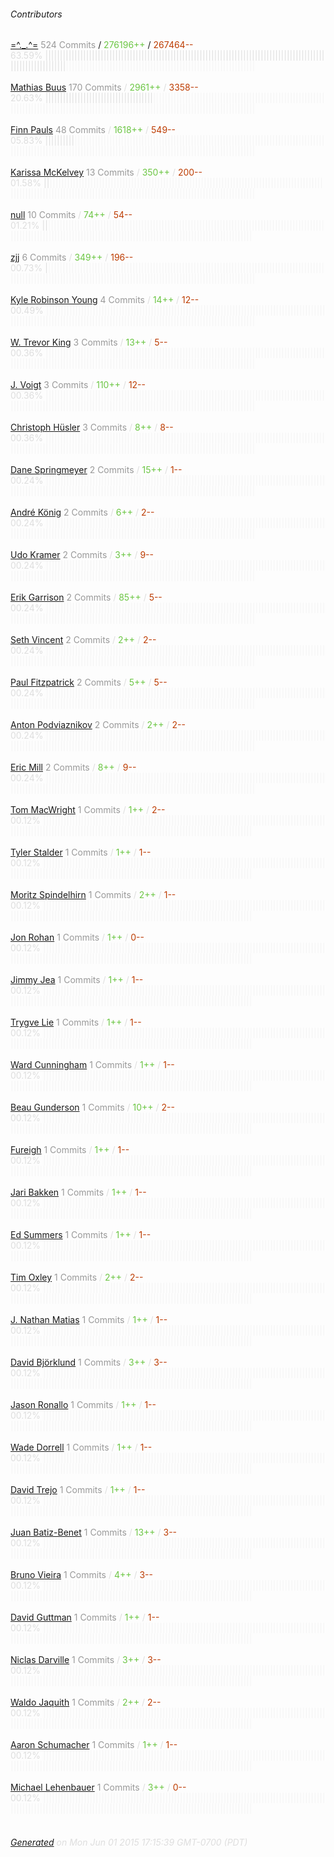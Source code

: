 ###### Contributors
[=^._.^=](https://github.com/maxogden)
<font color="#999">524 Commits</font> / <font color="#6cc644">276196++</font> / <font color="#bd3c00"> 267464--</font>
<font color="#dedede">63.59%&nbsp;<font color="#dedede">|||||||||||||||||||||||||||||||||||||||||||||||||||||||||||||||||||||||||||||||||||||||||||||||||||||||||||||||||||</font><font color="#f4f4f4">|||||||||||||||||||||||||||||||||||||||||||||||||||||||||||||||||</font><br><br>
[Mathias Buus](https://github.com/mafintosh)
<font color="#999">170 Commits</font> / <font color="#6cc644">2961++</font> / <font color="#bd3c00"> 3358--</font>
<font color="#dedede">20.63%&nbsp;<font color="#dedede">|||||||||||||||||||||||||||||||||||||</font><font color="#f4f4f4">|||||||||||||||||||||||||||||||||||||||||||||||||||||||||||||||||||||||||||||||||||||||||||||||||||||||||||||||||||||||||||||||||||||||||||||||</font><br><br>
[Finn Pauls](https://github.com/finnp)
<font color="#999">48 Commits</font> / <font color="#6cc644">1618++</font> / <font color="#bd3c00"> 549--</font>
<font color="#dedede">05.83%&nbsp;<font color="#dedede">||||||||||</font><font color="#f4f4f4">||||||||||||||||||||||||||||||||||||||||||||||||||||||||||||||||||||||||||||||||||||||||||||||||||||||||||||||||||||||||||||||||||||||||||||||||||||||||||||||||||||||||||</font><br><br>
[Karissa McKelvey](https://github.com/karissa)
<font color="#999">13 Commits</font> / <font color="#6cc644">350++</font> / <font color="#bd3c00"> 200--</font>
<font color="#dedede">01.58%&nbsp;<font color="#dedede">||</font><font color="#f4f4f4">||||||||||||||||||||||||||||||||||||||||||||||||||||||||||||||||||||||||||||||||||||||||||||||||||||||||||||||||||||||||||||||||||||||||||||||||||||||||||||||||||||||||||||||||||</font><br><br>
[null](https://github.com/pkafei)
<font color="#999">10 Commits</font> / <font color="#6cc644">74++</font> / <font color="#bd3c00"> 54--</font>
<font color="#dedede">01.21%&nbsp;<font color="#dedede">||</font><font color="#f4f4f4">||||||||||||||||||||||||||||||||||||||||||||||||||||||||||||||||||||||||||||||||||||||||||||||||||||||||||||||||||||||||||||||||||||||||||||||||||||||||||||||||||||||||||||||||||</font><br><br>
[zjj](https://github.com/zjjw)
<font color="#999">6 Commits</font> / <font color="#6cc644">349++</font> / <font color="#bd3c00"> 196--</font>
<font color="#dedede">00.73%&nbsp;<font color="#dedede">|</font><font color="#f4f4f4">|||||||||||||||||||||||||||||||||||||||||||||||||||||||||||||||||||||||||||||||||||||||||||||||||||||||||||||||||||||||||||||||||||||||||||||||||||||||||||||||||||||||||||||||||||</font><br><br>
[Kyle Robinson Young](https://github.com/shama)
<font color="#999">4 Commits</font> / <font color="#6cc644">14++</font> / <font color="#bd3c00"> 12--</font>
<font color="#dedede">00.49%&nbsp;<font color="#dedede"></font><font color="#f4f4f4">||||||||||||||||||||||||||||||||||||||||||||||||||||||||||||||||||||||||||||||||||||||||||||||||||||||||||||||||||||||||||||||||||||||||||||||||||||||||||||||||||||||||||||||||||||</font><br><br>
[W. Trevor King](https://github.com/wking)
<font color="#999">3 Commits</font> / <font color="#6cc644">13++</font> / <font color="#bd3c00"> 5--</font>
<font color="#dedede">00.36%&nbsp;<font color="#dedede"></font><font color="#f4f4f4">||||||||||||||||||||||||||||||||||||||||||||||||||||||||||||||||||||||||||||||||||||||||||||||||||||||||||||||||||||||||||||||||||||||||||||||||||||||||||||||||||||||||||||||||||||</font><br><br>
[J. Voigt](https://github.com/joyrexus)
<font color="#999">3 Commits</font> / <font color="#6cc644">110++</font> / <font color="#bd3c00"> 12--</font>
<font color="#dedede">00.36%&nbsp;<font color="#dedede"></font><font color="#f4f4f4">||||||||||||||||||||||||||||||||||||||||||||||||||||||||||||||||||||||||||||||||||||||||||||||||||||||||||||||||||||||||||||||||||||||||||||||||||||||||||||||||||||||||||||||||||||</font><br><br>
[Christoph Hüsler](https://github.com/chuesler)
<font color="#999">3 Commits</font> / <font color="#6cc644">8++</font> / <font color="#bd3c00"> 8--</font>
<font color="#dedede">00.36%&nbsp;<font color="#dedede"></font><font color="#f4f4f4">||||||||||||||||||||||||||||||||||||||||||||||||||||||||||||||||||||||||||||||||||||||||||||||||||||||||||||||||||||||||||||||||||||||||||||||||||||||||||||||||||||||||||||||||||||</font><br><br>
[Dane Springmeyer](https://github.com/springmeyer)
<font color="#999">2 Commits</font> / <font color="#6cc644">15++</font> / <font color="#bd3c00"> 1--</font>
<font color="#dedede">00.24%&nbsp;<font color="#dedede"></font><font color="#f4f4f4">||||||||||||||||||||||||||||||||||||||||||||||||||||||||||||||||||||||||||||||||||||||||||||||||||||||||||||||||||||||||||||||||||||||||||||||||||||||||||||||||||||||||||||||||||||</font><br><br>
[André König](https://github.com/akoenig)
<font color="#999">2 Commits</font> / <font color="#6cc644">6++</font> / <font color="#bd3c00"> 2--</font>
<font color="#dedede">00.24%&nbsp;<font color="#dedede"></font><font color="#f4f4f4">||||||||||||||||||||||||||||||||||||||||||||||||||||||||||||||||||||||||||||||||||||||||||||||||||||||||||||||||||||||||||||||||||||||||||||||||||||||||||||||||||||||||||||||||||||</font><br><br>
[Udo Kramer](https://github.com/optikfluffel)
<font color="#999">2 Commits</font> / <font color="#6cc644">3++</font> / <font color="#bd3c00"> 9--</font>
<font color="#dedede">00.24%&nbsp;<font color="#dedede"></font><font color="#f4f4f4">||||||||||||||||||||||||||||||||||||||||||||||||||||||||||||||||||||||||||||||||||||||||||||||||||||||||||||||||||||||||||||||||||||||||||||||||||||||||||||||||||||||||||||||||||||</font><br><br>
[Erik Garrison](https://github.com/ekg)
<font color="#999">2 Commits</font> / <font color="#6cc644">85++</font> / <font color="#bd3c00"> 5--</font>
<font color="#dedede">00.24%&nbsp;<font color="#dedede"></font><font color="#f4f4f4">||||||||||||||||||||||||||||||||||||||||||||||||||||||||||||||||||||||||||||||||||||||||||||||||||||||||||||||||||||||||||||||||||||||||||||||||||||||||||||||||||||||||||||||||||||</font><br><br>
[Seth Vincent](https://github.com/sethvincent)
<font color="#999">2 Commits</font> / <font color="#6cc644">2++</font> / <font color="#bd3c00"> 2--</font>
<font color="#dedede">00.24%&nbsp;<font color="#dedede"></font><font color="#f4f4f4">||||||||||||||||||||||||||||||||||||||||||||||||||||||||||||||||||||||||||||||||||||||||||||||||||||||||||||||||||||||||||||||||||||||||||||||||||||||||||||||||||||||||||||||||||||</font><br><br>
[Paul Fitzpatrick](https://github.com/paulfitz)
<font color="#999">2 Commits</font> / <font color="#6cc644">5++</font> / <font color="#bd3c00"> 5--</font>
<font color="#dedede">00.24%&nbsp;<font color="#dedede"></font><font color="#f4f4f4">||||||||||||||||||||||||||||||||||||||||||||||||||||||||||||||||||||||||||||||||||||||||||||||||||||||||||||||||||||||||||||||||||||||||||||||||||||||||||||||||||||||||||||||||||||</font><br><br>
[Anton Podviaznikov](https://github.com/podviaznikov)
<font color="#999">2 Commits</font> / <font color="#6cc644">2++</font> / <font color="#bd3c00"> 2--</font>
<font color="#dedede">00.24%&nbsp;<font color="#dedede"></font><font color="#f4f4f4">||||||||||||||||||||||||||||||||||||||||||||||||||||||||||||||||||||||||||||||||||||||||||||||||||||||||||||||||||||||||||||||||||||||||||||||||||||||||||||||||||||||||||||||||||||</font><br><br>
[Eric Mill](https://github.com/konklone)
<font color="#999">2 Commits</font> / <font color="#6cc644">8++</font> / <font color="#bd3c00"> 9--</font>
<font color="#dedede">00.24%&nbsp;<font color="#dedede"></font><font color="#f4f4f4">||||||||||||||||||||||||||||||||||||||||||||||||||||||||||||||||||||||||||||||||||||||||||||||||||||||||||||||||||||||||||||||||||||||||||||||||||||||||||||||||||||||||||||||||||||</font><br><br>
[Tom MacWright](https://github.com/tmcw)
<font color="#999">1 Commits</font> / <font color="#6cc644">1++</font> / <font color="#bd3c00"> 2--</font>
<font color="#dedede">00.12%&nbsp;<font color="#dedede"></font><font color="#f4f4f4">||||||||||||||||||||||||||||||||||||||||||||||||||||||||||||||||||||||||||||||||||||||||||||||||||||||||||||||||||||||||||||||||||||||||||||||||||||||||||||||||||||||||||||||||||||</font><br><br>
[Tyler Stalder](https://github.com/tylerstalder)
<font color="#999">1 Commits</font> / <font color="#6cc644">1++</font> / <font color="#bd3c00"> 1--</font>
<font color="#dedede">00.12%&nbsp;<font color="#dedede"></font><font color="#f4f4f4">||||||||||||||||||||||||||||||||||||||||||||||||||||||||||||||||||||||||||||||||||||||||||||||||||||||||||||||||||||||||||||||||||||||||||||||||||||||||||||||||||||||||||||||||||||</font><br><br>
[Moritz Spindelhirn](https://github.com/futjikato)
<font color="#999">1 Commits</font> / <font color="#6cc644">2++</font> / <font color="#bd3c00"> 1--</font>
<font color="#dedede">00.12%&nbsp;<font color="#dedede"></font><font color="#f4f4f4">||||||||||||||||||||||||||||||||||||||||||||||||||||||||||||||||||||||||||||||||||||||||||||||||||||||||||||||||||||||||||||||||||||||||||||||||||||||||||||||||||||||||||||||||||||</font><br><br>
[Jon Rohan](https://github.com/jonrohan)
<font color="#999">1 Commits</font> / <font color="#6cc644">1++</font> / <font color="#bd3c00"> 0--</font>
<font color="#dedede">00.12%&nbsp;<font color="#dedede"></font><font color="#f4f4f4">||||||||||||||||||||||||||||||||||||||||||||||||||||||||||||||||||||||||||||||||||||||||||||||||||||||||||||||||||||||||||||||||||||||||||||||||||||||||||||||||||||||||||||||||||||</font><br><br>
[Jimmy Jea](https://github.com/jimjea)
<font color="#999">1 Commits</font> / <font color="#6cc644">1++</font> / <font color="#bd3c00"> 1--</font>
<font color="#dedede">00.12%&nbsp;<font color="#dedede"></font><font color="#f4f4f4">||||||||||||||||||||||||||||||||||||||||||||||||||||||||||||||||||||||||||||||||||||||||||||||||||||||||||||||||||||||||||||||||||||||||||||||||||||||||||||||||||||||||||||||||||||</font><br><br>
[Trygve Lie](https://github.com/trygve-lie)
<font color="#999">1 Commits</font> / <font color="#6cc644">1++</font> / <font color="#bd3c00"> 1--</font>
<font color="#dedede">00.12%&nbsp;<font color="#dedede"></font><font color="#f4f4f4">||||||||||||||||||||||||||||||||||||||||||||||||||||||||||||||||||||||||||||||||||||||||||||||||||||||||||||||||||||||||||||||||||||||||||||||||||||||||||||||||||||||||||||||||||||</font><br><br>
[Ward Cunningham](https://github.com/WardCunningham)
<font color="#999">1 Commits</font> / <font color="#6cc644">1++</font> / <font color="#bd3c00"> 1--</font>
<font color="#dedede">00.12%&nbsp;<font color="#dedede"></font><font color="#f4f4f4">||||||||||||||||||||||||||||||||||||||||||||||||||||||||||||||||||||||||||||||||||||||||||||||||||||||||||||||||||||||||||||||||||||||||||||||||||||||||||||||||||||||||||||||||||||</font><br><br>
[Beau Gunderson](https://github.com/beaugunderson)
<font color="#999">1 Commits</font> / <font color="#6cc644">10++</font> / <font color="#bd3c00"> 2--</font>
<font color="#dedede">00.12%&nbsp;<font color="#dedede"></font><font color="#f4f4f4">||||||||||||||||||||||||||||||||||||||||||||||||||||||||||||||||||||||||||||||||||||||||||||||||||||||||||||||||||||||||||||||||||||||||||||||||||||||||||||||||||||||||||||||||||||</font><br><br>
[Fureigh](https://github.com/fureigh)
<font color="#999">1 Commits</font> / <font color="#6cc644">1++</font> / <font color="#bd3c00"> 1--</font>
<font color="#dedede">00.12%&nbsp;<font color="#dedede"></font><font color="#f4f4f4">||||||||||||||||||||||||||||||||||||||||||||||||||||||||||||||||||||||||||||||||||||||||||||||||||||||||||||||||||||||||||||||||||||||||||||||||||||||||||||||||||||||||||||||||||||</font><br><br>
[Jari Bakken](https://github.com/jarib)
<font color="#999">1 Commits</font> / <font color="#6cc644">1++</font> / <font color="#bd3c00"> 1--</font>
<font color="#dedede">00.12%&nbsp;<font color="#dedede"></font><font color="#f4f4f4">||||||||||||||||||||||||||||||||||||||||||||||||||||||||||||||||||||||||||||||||||||||||||||||||||||||||||||||||||||||||||||||||||||||||||||||||||||||||||||||||||||||||||||||||||||</font><br><br>
[Ed Summers](https://github.com/edsu)
<font color="#999">1 Commits</font> / <font color="#6cc644">1++</font> / <font color="#bd3c00"> 1--</font>
<font color="#dedede">00.12%&nbsp;<font color="#dedede"></font><font color="#f4f4f4">||||||||||||||||||||||||||||||||||||||||||||||||||||||||||||||||||||||||||||||||||||||||||||||||||||||||||||||||||||||||||||||||||||||||||||||||||||||||||||||||||||||||||||||||||||</font><br><br>
[Tim Oxley](https://github.com/timoxley)
<font color="#999">1 Commits</font> / <font color="#6cc644">2++</font> / <font color="#bd3c00"> 2--</font>
<font color="#dedede">00.12%&nbsp;<font color="#dedede"></font><font color="#f4f4f4">||||||||||||||||||||||||||||||||||||||||||||||||||||||||||||||||||||||||||||||||||||||||||||||||||||||||||||||||||||||||||||||||||||||||||||||||||||||||||||||||||||||||||||||||||||</font><br><br>
[J. Nathan Matias](https://github.com/natematias)
<font color="#999">1 Commits</font> / <font color="#6cc644">1++</font> / <font color="#bd3c00"> 1--</font>
<font color="#dedede">00.12%&nbsp;<font color="#dedede"></font><font color="#f4f4f4">||||||||||||||||||||||||||||||||||||||||||||||||||||||||||||||||||||||||||||||||||||||||||||||||||||||||||||||||||||||||||||||||||||||||||||||||||||||||||||||||||||||||||||||||||||</font><br><br>
[David Björklund](https://github.com/kesla)
<font color="#999">1 Commits</font> / <font color="#6cc644">3++</font> / <font color="#bd3c00"> 3--</font>
<font color="#dedede">00.12%&nbsp;<font color="#dedede"></font><font color="#f4f4f4">||||||||||||||||||||||||||||||||||||||||||||||||||||||||||||||||||||||||||||||||||||||||||||||||||||||||||||||||||||||||||||||||||||||||||||||||||||||||||||||||||||||||||||||||||||</font><br><br>
[Jason Ronallo](https://github.com/jronallo)
<font color="#999">1 Commits</font> / <font color="#6cc644">1++</font> / <font color="#bd3c00"> 1--</font>
<font color="#dedede">00.12%&nbsp;<font color="#dedede"></font><font color="#f4f4f4">||||||||||||||||||||||||||||||||||||||||||||||||||||||||||||||||||||||||||||||||||||||||||||||||||||||||||||||||||||||||||||||||||||||||||||||||||||||||||||||||||||||||||||||||||||</font><br><br>
[Wade Dorrell](https://github.com/waded)
<font color="#999">1 Commits</font> / <font color="#6cc644">1++</font> / <font color="#bd3c00"> 1--</font>
<font color="#dedede">00.12%&nbsp;<font color="#dedede"></font><font color="#f4f4f4">||||||||||||||||||||||||||||||||||||||||||||||||||||||||||||||||||||||||||||||||||||||||||||||||||||||||||||||||||||||||||||||||||||||||||||||||||||||||||||||||||||||||||||||||||||</font><br><br>
[David Trejo](https://github.com/DTrejo)
<font color="#999">1 Commits</font> / <font color="#6cc644">1++</font> / <font color="#bd3c00"> 1--</font>
<font color="#dedede">00.12%&nbsp;<font color="#dedede"></font><font color="#f4f4f4">||||||||||||||||||||||||||||||||||||||||||||||||||||||||||||||||||||||||||||||||||||||||||||||||||||||||||||||||||||||||||||||||||||||||||||||||||||||||||||||||||||||||||||||||||||</font><br><br>
[Juan Batiz-Benet](https://github.com/jbenet)
<font color="#999">1 Commits</font> / <font color="#6cc644">13++</font> / <font color="#bd3c00"> 3--</font>
<font color="#dedede">00.12%&nbsp;<font color="#dedede"></font><font color="#f4f4f4">||||||||||||||||||||||||||||||||||||||||||||||||||||||||||||||||||||||||||||||||||||||||||||||||||||||||||||||||||||||||||||||||||||||||||||||||||||||||||||||||||||||||||||||||||||</font><br><br>
[Bruno Vieira](https://github.com/bmpvieira)
<font color="#999">1 Commits</font> / <font color="#6cc644">4++</font> / <font color="#bd3c00"> 3--</font>
<font color="#dedede">00.12%&nbsp;<font color="#dedede"></font><font color="#f4f4f4">||||||||||||||||||||||||||||||||||||||||||||||||||||||||||||||||||||||||||||||||||||||||||||||||||||||||||||||||||||||||||||||||||||||||||||||||||||||||||||||||||||||||||||||||||||</font><br><br>
[David Guttman](https://github.com/davidguttman)
<font color="#999">1 Commits</font> / <font color="#6cc644">1++</font> / <font color="#bd3c00"> 1--</font>
<font color="#dedede">00.12%&nbsp;<font color="#dedede"></font><font color="#f4f4f4">||||||||||||||||||||||||||||||||||||||||||||||||||||||||||||||||||||||||||||||||||||||||||||||||||||||||||||||||||||||||||||||||||||||||||||||||||||||||||||||||||||||||||||||||||||</font><br><br>
[Niclas Darville](https://github.com/ndarville)
<font color="#999">1 Commits</font> / <font color="#6cc644">3++</font> / <font color="#bd3c00"> 3--</font>
<font color="#dedede">00.12%&nbsp;<font color="#dedede"></font><font color="#f4f4f4">||||||||||||||||||||||||||||||||||||||||||||||||||||||||||||||||||||||||||||||||||||||||||||||||||||||||||||||||||||||||||||||||||||||||||||||||||||||||||||||||||||||||||||||||||||</font><br><br>
[Waldo Jaquith](https://github.com/waldoj)
<font color="#999">1 Commits</font> / <font color="#6cc644">2++</font> / <font color="#bd3c00"> 2--</font>
<font color="#dedede">00.12%&nbsp;<font color="#dedede"></font><font color="#f4f4f4">||||||||||||||||||||||||||||||||||||||||||||||||||||||||||||||||||||||||||||||||||||||||||||||||||||||||||||||||||||||||||||||||||||||||||||||||||||||||||||||||||||||||||||||||||||</font><br><br>
[Aaron Schumacher](https://github.com/ajschumacher)
<font color="#999">1 Commits</font> / <font color="#6cc644">1++</font> / <font color="#bd3c00"> 1--</font>
<font color="#dedede">00.12%&nbsp;<font color="#dedede"></font><font color="#f4f4f4">||||||||||||||||||||||||||||||||||||||||||||||||||||||||||||||||||||||||||||||||||||||||||||||||||||||||||||||||||||||||||||||||||||||||||||||||||||||||||||||||||||||||||||||||||||</font><br><br>
[Michael Lehenbauer](https://github.com/mikelehen)
<font color="#999">1 Commits</font> / <font color="#6cc644">3++</font> / <font color="#bd3c00"> 0--</font>
<font color="#dedede">00.12%&nbsp;<font color="#dedede"></font><font color="#f4f4f4">||||||||||||||||||||||||||||||||||||||||||||||||||||||||||||||||||||||||||||||||||||||||||||||||||||||||||||||||||||||||||||||||||||||||||||||||||||||||||||||||||||||||||||||||||||</font><br><br>
###### [Generated](https://github.com/jakeleboeuf/contributor) on Mon Jun 01 2015 17:15:39 GMT-0700 (PDT)